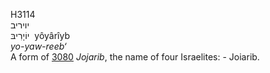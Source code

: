 <body>
  <p>H3114<br>  יויריב  <br> יוֹיָרִיבּ  ‎  yôyârı̂yb  <br><i>yo-yaw-reeb‘ </i><br>A form of <a href="h3080.htm">3080</a>  <i>Jojarib</i>, the name of four Israelites: - Joiarib.<br></p>
 </body>